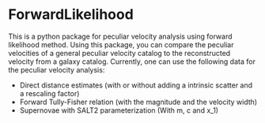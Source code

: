 # ForwardLikelihood

This is a python package for peculiar velocity analysis using forward likelihood method. Using this package, you can compare the peculiar velocities of a general peculiar velocity catalog to the reconstructed velocity from a galaxy catalog. Currently, one can use the following data for the peculiar velocity analysis:
- Direct distance estimates (with or without adding a intrinsic scatter and a rescaling factor)
- Forward Tully-Fisher relation (with the magnitude and the velocity width)
- Supernovae with SALT2 parameterization (With m, c and x_1)
